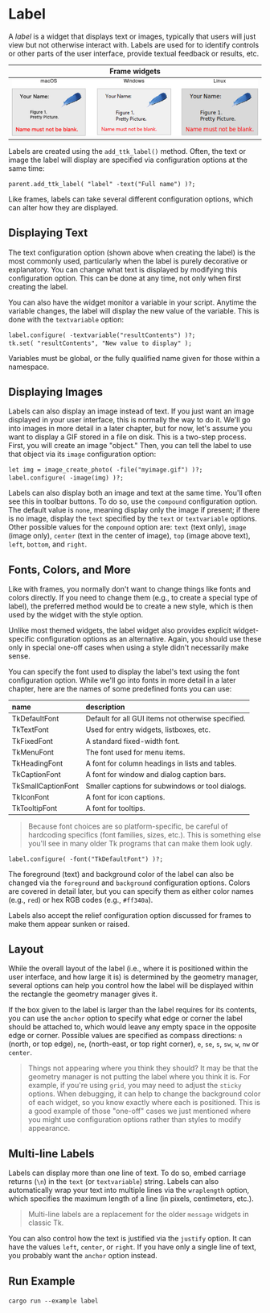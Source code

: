 # Label

A *label* is a widget that displays text or images, typically that users will
just view but not otherwise interact with. Labels are used for to identify
controls or other parts of the user interface, provide textual feedback or
results, etc.

|                Frame widgets                |
| :-----------------------------------------: |
| ![Label widgets.](./images/w_label_all.png) |

Labels are created using the `add_ttk_label()` method. Often, the text or image
the label will display are specified via configuration options at the same time:

```rust,no_run
parent.add_ttk_label( "label" -text("Full name") )?;
```

Like frames, labels can take several different configuration options, which can
alter how they are displayed.

## Displaying Text

The text configuration option (shown above when creating the label) is the most
commonly used, particularly when the label is purely decorative or explanatory.
You can change what text is displayed by modifying this configuration option.
This can be done at any time, not only when first creating the label.

You can also have the widget monitor a variable in your script. Anytime the
variable changes, the label will display the new value of the variable. This is
done with the `textvariable` option:

```rust,no_run
label.configure( -textvariable("resultContents") )?;
tk.set( "resultContents", "New value to display" );
```

Variables must be global, or the fully qualified name given for those within a
namespace.

## Displaying Images

Labels can also display an image instead of text. If you just want an image
displayed in your user interface, this is normally the way to do it. We'll go
into images in more detail in a later chapter, but for now, let's assume you
want to display a GIF stored in a file on disk. This is a two-step process.
First, you will create an image "object." Then, you can tell the label to use
that object via its `image` configuration option:

```rust,no_run
let img = image_create_photo( -file("myimage.gif") )?;
label.configure( -image(img) )?;
```

Labels can also display both an image and text at the same time. You'll often
see this in toolbar buttons. To do so, use the `compound` configuration option.
The default value is `none`, meaning display only the image if present; if there
is no image, display the `text` specified by the `text` or `textvariable`
options.  Other possible values for the `compound` option are: `text` (text
only), `image` (image only), `center` (text in the center of image), `top`
(image above text), `left`, `bottom`, and `right`.

## Fonts, Colors, and More

Like with frames, you normally don't want to change things like fonts and colors
directly. If you need to change them (e.g., to create a special type of label),
the preferred method would be to create a new style, which is then used by the
widget with the style option.

Unlike most themed widgets, the label widget also provides explicit
widget-specific configuration options as an alternative. Again, you should use
these only in special one-off cases when using a style didn't necessarily make
sense.

You can specify the font used to display the label's text using the font
configuration option. While we'll go into fonts in more detail in a later
chapter, here are the names of some predefined fonts you can use:

| name               | description                                        |
| :----------------- | :------------------------------------------------- |
| TkDefaultFont      | Default for all GUI items not otherwise specified. |
| TkTextFont         | Used for entry widgets, listboxes, etc.            |
| TkFixedFont        | A standard fixed-width font.                       |
| TkMenuFont         | The font used for menu items.                      |
| TkHeadingFont      | A font for column headings in lists and tables.    |
| TkCaptionFont      | A font for window and dialog caption bars.         |
| TkSmallCaptionFont | Smaller captions for subwindows or tool dialogs.   |
| TkIconFont         | A font for icon captions.                          |
| TkTooltipFont      | A font for tooltips.                               |

> Because font choices are so platform-specific, be careful of hardcoding
specifics (font families, sizes, etc.). This is something else you'll see in
many older Tk programs that can make them look ugly.

```rust,no_run
label.configure( -font("TkDefaultFont") )?;
```

The foreground (text) and background color of the label can also be changed via
the `foreground` and `background` configuration options. Colors are covered in
detail later, but you can specify them as either color names (e.g., `red`) or
hex RGB codes (e.g., `#ff340a`).

Labels also accept the relief configuration option discussed for frames to make
them appear sunken or raised.

## Layout

While the overall layout of the label (i.e., where it is positioned within the
user interface, and how large it is) is determined by the geometry manager,
several options can help you control how the label will be displayed within the
rectangle the geometry manager gives it.

If the box given to the label is larger than the label requires for its
contents, you can use the `anchor` option to specify what edge or corner the label
should be attached to, which would leave any empty space in the opposite edge or
corner. Possible values are specified as compass directions: `n` (north, or top
edge), `ne`, (north-east, or top right corner), `e`, `se`, `s`, `sw`, `w`, `nw`
or `center`.

> Things not appearing where you think they should? It may be that the geometry
manager is not putting the label where you think it is. For example, if you're
using `grid`, you may need to adjust the `sticky` options. When debugging, it
can help to change the background color of each widget, so you know exactly
where each is positioned. This is a good example of those "one-off" cases we
just mentioned where you might use configuration options rather than styles to
modify appearance. 

## Multi-line Labels

Labels can display more than one line of text. To do so, embed carriage returns
(`\n`) in the `text` (or `textvariable`) string. Labels can also automatically
wrap your text into multiple lines via the `wraplength` option, which specifies
the maximum length of a line (in pixels, centimeters, etc.).

> Multi-line labels are a replacement for the older `message` widgets in classic
Tk.

You can also control how the text is justified via the `justify` option. It can
have the values `left`, `center`, or `right`. If you have only a single line of
text, you probably want the `anchor` option instead.

## Run Example

`cargo run --example label`
